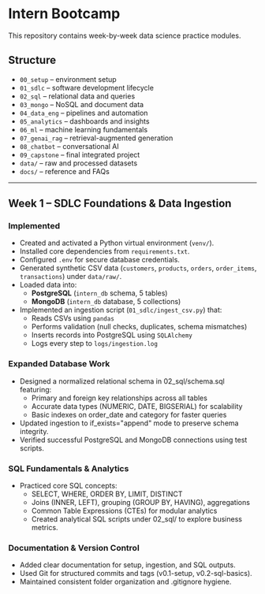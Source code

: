 # Intern Bootcamp

This repository contains week-by-week data science practice modules.

## Structure
- `00_setup` – environment setup  
- `01_sdlc` – software development lifecycle  
- `02_sql` – relational data and queries  
- `03_mongo` – NoSQL and document data  
- `04_data_eng` – pipelines and automation  
- `05_analytics` – dashboards and insights  
- `06_ml` – machine learning fundamentals  
- `07_genai_rag` – retrieval-augmented generation  
- `08_chatbot` – conversational AI  
- `09_capstone` – final integrated project  
- `data/` – raw and processed datasets  
- `docs/` – reference and FAQs

---

## Week 1 – SDLC Foundations & Data Ingestion

### Implemented
- Created and activated a Python virtual environment (`venv/`).
- Installed core dependencies from `requirements.txt`.
- Configured `.env` for secure database credentials.
- Generated synthetic CSV data (`customers`, `products`, `orders`, `order_items`, `transactions`) under `data/raw/`.
- Loaded data into:
  - **PostgreSQL** (`intern_db` schema, 5 tables)
  - **MongoDB** (`intern_db` database, 5 collections)
- Implemented an ingestion script (`01_sdlc/ingest_csv.py`) that:
  - Reads CSVs using `pandas`
  - Performs validation (null checks, duplicates, schema mismatches)
  - Inserts records into PostgreSQL using `SQLAlchemy`
  - Logs every step to `logs/ingestion.log`
 
### Expanded Database Work
- Designed a normalized relational schema in 02_sql/schema.sql featuring:
  - Primary and foreign key relationships across all tables
  - Accurate data types (NUMERIC, DATE, BIGSERIAL) for scalability
  - Basic indexes on order_date and category for faster queries
- Updated ingestion to if_exists="append" mode to preserve schema integrity.
- Verified successful PostgreSQL and MongoDB connections using test scripts.

### SQL Fundamentals & Analytics
- Practiced core SQL concepts:
  - SELECT, WHERE, ORDER BY, LIMIT, DISTINCT
  - Joins (INNER, LEFT), grouping (GROUP BY, HAVING), aggregations
  - Common Table Expressions (CTEs) for modular analytics
  - Created analytical SQL scripts under 02_sql/ to explore business metrics.

### Documentation & Version Control
- Added clear documentation for setup, ingestion, and SQL outputs.
- Used Git for structured commits and tags (v0.1-setup, v0.2-sql-basics).
- Maintained consistent folder organization and .gitignore hygiene.